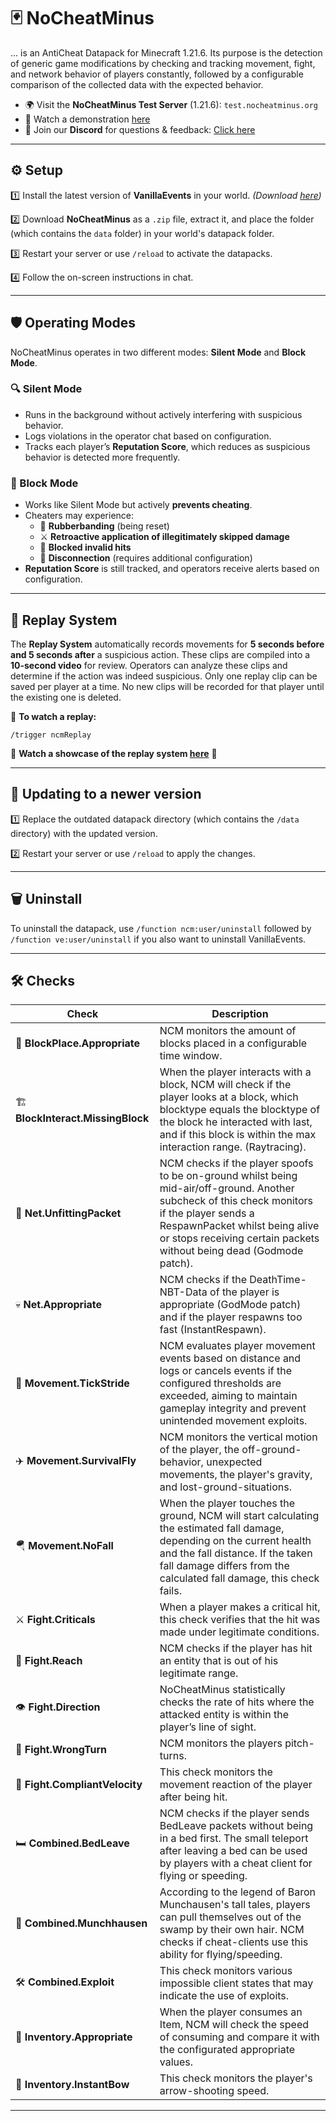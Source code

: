 # 🃏 NoCheatMinus
... is an AntiCheat Datapack for Minecraft 1.21.6. Its purpose is the detection of generic game modifications by checking and tracking movement, fight, and network behavior of players constantly, followed by a configurable comparison of the collected data with the expected behavior.

- 🌍 Visit the **NoCheatMinus Test Server** (1.21.6): `test.nocheatminus.org`
- 🎥 Watch a demonstration [here](https://www.youtube.com/watch?v=q0wzirmrWhI)
- 💬 Join our **Discord** for questions & feedback: [Click here](https://discord.gg/PrW5FH25nn)

---

## ⚙️ Setup
1️⃣ Install the latest version of **VanillaEvents** in your world. *(Download [here](https://github.com/n33d4n4m3/VanillaEvents))*

2️⃣ Download **NoCheatMinus** as a `.zip` file, extract it, and place the folder (which contains the `data` folder) in your world's datapack folder.

3️⃣ Restart your server or use `/reload` to activate the datapacks.

4️⃣ Follow the on-screen instructions in chat.

---

## 🛡️ Operating Modes
NoCheatMinus operates in two different modes: **Silent Mode** and **Block Mode**.

### 🔍 Silent Mode
- Runs in the background without actively interfering with suspicious behavior.
- Logs violations in the operator chat based on configuration.
- Tracks each player’s **Reputation Score**, which reduces as suspicious behavior is detected more frequently.

### 🚧 Block Mode
- Works like Silent Mode but actively **prevents cheating**.
- Cheaters may experience:
   - 🔄 **Rubberbanding** (being reset)
   - ⚔️  **Retroactive application of illegitimately skipped damage**
   - 🛑 **Blocked invalid hits**
   - 👢 **Disconnection** (requires additional configuration)
- **Reputation Score** is still tracked, and operators receive alerts based on configuration.

---

## 🎥 Replay System
The **Replay System** automatically records movements for **5 seconds before and 5 seconds after** a suspicious action. These clips are compiled into a **10-second video** for review. Operators can analyze these clips and determine if the action was indeed suspicious. Only one replay clip can be saved per player at a time. No new clips will be recorded for that player until the existing one is deleted.

👀 **To watch a replay:**
```
/trigger ncmReplay
```

🎥 **Watch a showcase of the replay system [here](https://www.youtube.com/watch?v=hd6jKuvOQZc)** 🎥

---
## 🔄 Updating to a newer version
1️⃣ Replace the outdated datapack directory (which contains the `/data` directory) with the updated version. 

2️⃣ Restart your server or use `/reload` to apply the changes.

---

## 🗑️ Uninstall
To uninstall the datapack, use `/function ncm:user/uninstall` followed by `/function ve:user/uninstall` if you also want to uninstall VanillaEvents.

---

## 🛠️ Checks
| Check | Description |
| ----------------------- | ----------- |
| 🧱 **BlockPlace.Appropriate** | NCM monitors the amount of blocks placed in a configurable time window. |
| 🏗️ **BlockInteract.MissingBlock** | When the player interacts with a block, NCM will check if the player looks at a block, which blocktype equals the blocktype of the block he interacted with last, and if this block is within the max interaction range. (Raytracing). |
| 📡 **Net.UnfittingPacket** | NCM checks if the player spoofs to be on-ground whilst being mid-air/off-ground. Another subcheck of this check monitors if the player sends a RespawnPacket whilst being alive or stops receiving certain packets without being dead (Godmode patch). |
| 💀 **Net.Appropriate** | NCM checks if the DeathTime-NBT-Data of the player is appropriate (GodMode patch) and if the player respawns too fast (InstantRespawn). |
| 🚶 **Movement.TickStride** | NCM evaluates player movement events based on distance and logs or cancels events if the configured thresholds are exceeded, aiming to maintain gameplay integrity and prevent unintended movement exploits. |
| ✈️ **Movement.SurvivalFly** | NCM monitors the vertical motion of the player, the off-ground-behavior, unexpected movements, the player's gravity, and lost-ground-situations. |
| 🪂 **Movement.NoFall** | When the player touches the ground, NCM will start calculating the estimated fall damage, depending on the current health and the fall distance. If the taken fall damage differs from the calculated fall damage, this check fails. |
| ⚔️ **Fight.Criticals** | When a player makes a critical hit, this check verifies that the hit was made under legitimate conditions. |
| 🎯 **Fight.Reach** | NCM checks if the player has hit an entity that is out of his legitimate range. |
| 👁️ **Fight.Direction** | NoCheatMinus statistically checks the rate of hits where the attacked entity is within the player’s line of sight. |
| 🔄 **Fight.WrongTurn** | NCM monitors the players pitch-turns. |
| 🏃 **Fight.CompliantVelocity** | This check monitors the movement reaction of the player after being hit. |
| 🛏️ **Combined.BedLeave** | NCM checks if the player sends BedLeave packets without being in a bed first. The small teleport after leaving a bed can be used by players with a cheat client for flying or speeding. |
| 🎣 **Combined.Munchhausen** | According to the legend of Baron Munchausen's tall tales, players can pull themselves out of the swamp by their own hair. NCM checks if cheat-clients use this ability for flying/speeding. |
| 🛠️ **Combined.Exploit** | This check monitors various impossible client states that may indicate the use of exploits. |
| 🍗 **Inventory.Appropriate** | When the player consumes an Item, NCM will check the speed of consuming and compare it with the configurated appropriate values. |
| 🏹 **Inventory.InstantBow** | This check monitors the player's arrow-shooting speed. |

---

